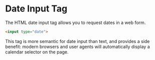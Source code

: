 # Date Input Tag

The HTML date input tag allows you to request dates in a web form.

```html
<input type="date">
```

This tag is more semantic for date input than text, and provides a side benefit: modern browsers and user agents will automatically display a calendar selector on the page.
